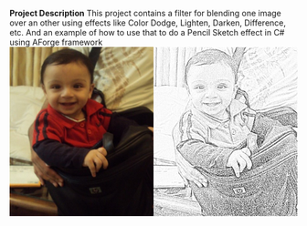 **Project Description**
This project contains a filter for blending one image over an other using effects like Color Dodge, Lighten, Darken, Difference, etc. And an example of how to use that to do a Pencil Sketch effect in C# using AForge framework
![](Home_csharp-pencil-sketch.png)
